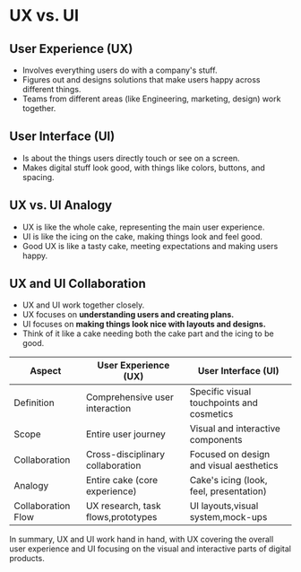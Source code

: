 # UX vs. UI

## User Experience (UX)

- Involves everything users do with a company's stuff.
- Figures out and designs solutions that make users happy across different things.
- Teams from different areas (like Engineering, marketing, design) work together.

## User Interface (UI)

- Is about the things users directly touch or see on a screen.
- Makes digital stuff look good, with things like colors, buttons, and spacing.

## UX vs. UI Analogy

- UX is like the whole cake, representing the main user experience.
- UI is like the icing on the cake, making things look and feel good.
- Good UX is like a tasty cake, meeting expectations and making users happy.

## UX and UI Collaboration

- UX and UI work together closely.
- UX focuses on **understanding users and creating plans.**
- UI focuses on **making things look nice with layouts and designs.**
- Think of it like a cake needing both the cake part and the icing to be good.

| Aspect             | User Experience (UX)                   | User Interface (UI)|
|--------------------|----------------------------------------|--------------------------------------------|
| Definition|Comprehensive user interaction| Specific visual touchpoints and cosmetics|
| Scope         | Entire user journey  | Visual and interactive components|
| Collaboration| Cross-disciplinary collaboration|Focused on design and visual aesthetics|
| Analogy | Entire cake (core experience)| Cake's icing (look, feel, presentation)|
|Collaboration Flow|UX research, task flows,prototypes|UI layouts,visual system,mock-ups|

In summary, UX and UI work hand in hand, with UX covering the overall user
experience and UI focusing on the visual and interactive parts of digital products.
